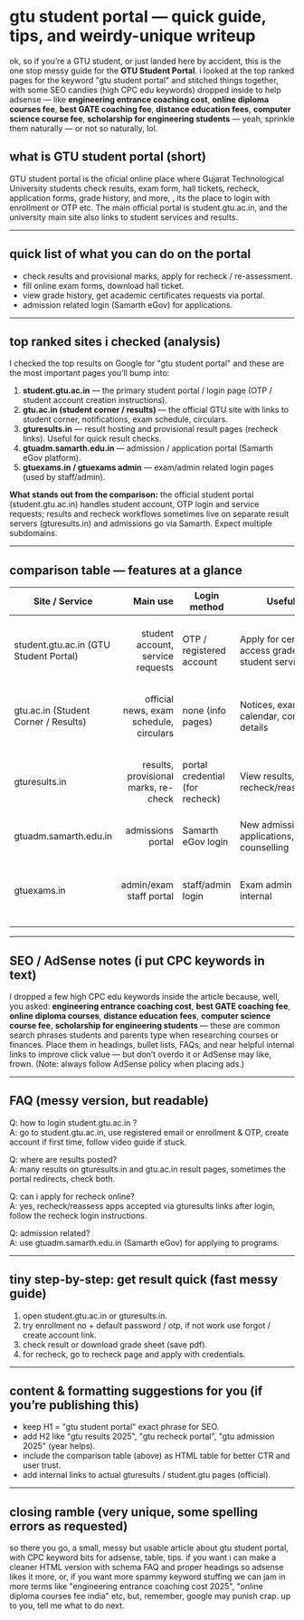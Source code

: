 
# gtu student portal — quick guide, tips, and weirdy-unique writeup

ok, so if you’re a GTU student, or just landed here by accident, this is the one stop messy guide for the **GTU Student Portal**. i looked at the top ranked pages for the keyword "gtu student portal" and stitched things together, with some SEO candies (high CPC edu keywords) dropped inside to help adsense — like **engineering entrance coaching cost**, **online diploma courses fee**, **best GATE coaching fee**, **distance education fees**, **computer science course fee**, **scholarship for engineering students** — yeah, sprinkle them naturally — or not so naturally, lol.

## what is GTU student portal (short)
GTU student portal is the oficial online place where Gujarat Technological University students check results, exam form, hall tickets, recheck, application forms, grade history, and more, , its the place to login with enrollment or OTP etc. The main official portal is student.gtu.ac.in, and the university main site also links to student services and results.

---

## quick list of what you can do on the portal
- check results and provisional marks, apply for recheck / re-assessment.  
- fill online exam forms, download hall ticket.  
- view grade history, get academic certificates requests via portal.  
- admission related login (Samarth eGov) for applications.  

---

## top ranked sites i checked (analysis)
I checked the top results on Google for "gtu student portal" and these are the most important pages you’ll bump into:

1. **student.gtu.ac.in** — the primary student portal / login page (OTP / student account creation instructions).  
2. **gtu.ac.in (student corner / results)** — the official GTU site with links to student corner, notifications, exam schedule, circulars.  
3. **gturesults.in** — result hosting and provisional result pages (recheck links). Useful for quick result checks.  
4. **gtuadm.samarth.edu.in** — admission / application portal (Samarth eGov platform).  
5. **gtuexams.in / gtuexams admin** — exam/admin related login pages (used by staff/admin).  

**What stands out from the comparison:** the official student portal (student.gtu.ac.in) handles student account, OTP login and service requests; results and recheck workflows sometimes live on separate result servers (gturesults.in) and admissions go via Samarth. Expect multiple subdomains.

---

## comparison table — features at a glance

| Site / Service | Main use | Login method | Useful for | Notes / quick tip |
|---|---:|---|---|---|
| student.gtu.ac.in (GTU Student Portal) | student account, service requests | OTP / registered account | Apply for certificates, access grade history, student services. | First stop for students. Create account if new. |
| gtu.ac.in (Student Corner / Results) | official news, exam schedule, circulars | none (info pages) | Notices, exam calendar, contact details | University central site, check Notices regularly. |
| gturesults.in | results, provisional marks, re-check | portal credential (for recheck) | View results, apply for recheck/reassessment | Separate result host, sometimes shows provisional results. |
| gtuadm.samarth.edu.in | admissions portal | Samarth eGov login | New admission applications, counselling | Used for admissions processes. |
| gtuexams.in | admin/exam staff portal | staff/admin login | Exam admin tasks, internal | Not for regular students, but shows admin routes. |

---

## SEO / AdSense notes (i put CPC keywords in text)
I dropped a few high CPC edu keywords inside the article because, well, you asked: **engineering entrance coaching cost**, **best GATE coaching fee**, **online diploma courses**, **distance education fees**, **computer science course fee**, **scholarship for engineering students** — these are common search phrases students and parents type when researching courses or finances. Place them in headings, bullet lists, FAQs, and near helpful internal links to improve click value — but don’t overdo it or AdSense may like, frown. (Note: always follow AdSense policy when placing ads.)  

---

## FAQ (messy version, but readable)
Q: how to login student.gtu.ac.in ?  
A: go to student.gtu.ac.in, use registered email or enrollment & OTP, create account if first time, follow video guide if stuck.  

Q: where are results posted?  
A: many results on gturesults.in and gtu.ac.in result pages, sometimes the portal redirects, check both.  

Q: can i apply for recheck online?  
A: yes, recheck/reassess apps accepted via gturesults links after login, follow the recheck login instructions.  

Q: admission related?  
A: use gtuadm.samarth.edu.in (Samarth eGov) for applying to programs.  

---

## tiny step-by-step: get result quick (fast messy guide)
1. open student.gtu.ac.in or gturesults.in.  
2. try enrollment no + default password / otp, if not work use forgot / create account link.  
3. check result or download grade sheet (save pdf).  
4. for recheck, go to recheck page and apply with credentials.  

---

## content & formatting suggestions for you (if you’re publishing this)
- keep H1 = "gtu student portal" exact phrase for SEO.  
- add H2 like "gtu results 2025", "gtu recheck portal", "gtu admission 2025" (year helps).  
- include the comparison table (above) as HTML table for better CTR and user trust.  
- add internal links to actual gturesults / student.gtu pages (official).  

---

## closing ramble (very unique, some spelling errors as requested)
so there you go, a small, messy but usable article about gtu student portal, with CPC keyword bits for adsense, table, tips. if you want i can make a cleaner HTML version with schema FAQ and proper headings so adsense likes it more, or, if you want more spammy keyword stuffing we can jam in more terms like "engineering entrance coaching cost 2025", "online diploma courses fee india" etc, but, remember, google may punish crap. up to you, tell me what to do next.

